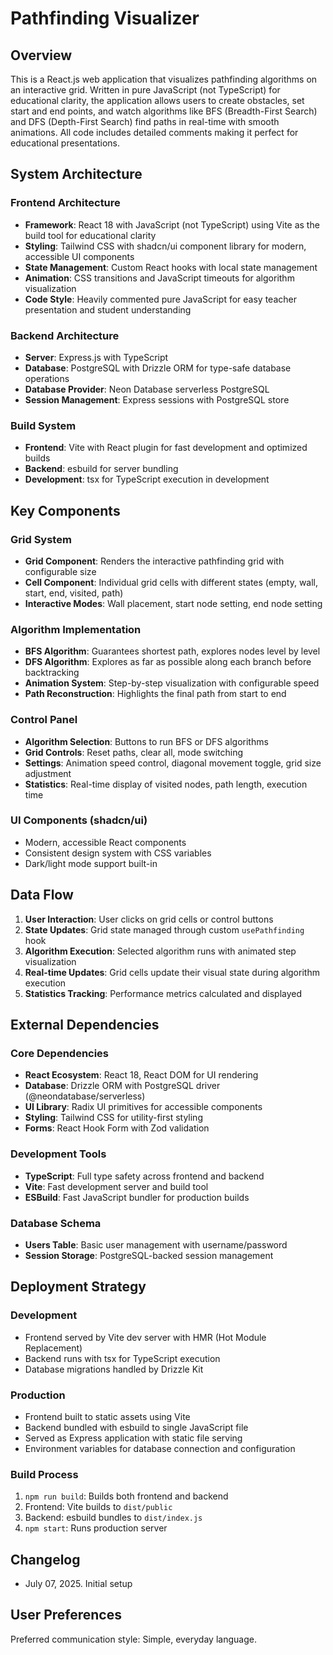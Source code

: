 # Pathfinding Visualizer

## Overview

This is a React.js web application that visualizes pathfinding algorithms on an interactive grid. Written in pure JavaScript (not TypeScript) for educational clarity, the application allows users to create obstacles, set start and end points, and watch algorithms like BFS (Breadth-First Search) and DFS (Depth-First Search) find paths in real-time with smooth animations. All code includes detailed comments making it perfect for educational presentations.

## System Architecture

### Frontend Architecture
- **Framework**: React 18 with JavaScript (not TypeScript) using Vite as the build tool for educational clarity
- **Styling**: Tailwind CSS with shadcn/ui component library for modern, accessible UI components
- **State Management**: Custom React hooks with local state management
- **Animation**: CSS transitions and JavaScript timeouts for algorithm visualization
- **Code Style**: Heavily commented pure JavaScript for easy teacher presentation and student understanding

### Backend Architecture
- **Server**: Express.js with TypeScript
- **Database**: PostgreSQL with Drizzle ORM for type-safe database operations
- **Database Provider**: Neon Database serverless PostgreSQL
- **Session Management**: Express sessions with PostgreSQL store

### Build System
- **Frontend**: Vite with React plugin for fast development and optimized builds
- **Backend**: esbuild for server bundling
- **Development**: tsx for TypeScript execution in development

## Key Components

### Grid System
- **Grid Component**: Renders the interactive pathfinding grid with configurable size
- **Cell Component**: Individual grid cells with different states (empty, wall, start, end, visited, path)
- **Interactive Modes**: Wall placement, start node setting, end node setting

### Algorithm Implementation
- **BFS Algorithm**: Guarantees shortest path, explores nodes level by level
- **DFS Algorithm**: Explores as far as possible along each branch before backtracking
- **Animation System**: Step-by-step visualization with configurable speed
- **Path Reconstruction**: Highlights the final path from start to end

### Control Panel
- **Algorithm Selection**: Buttons to run BFS or DFS algorithms
- **Grid Controls**: Reset paths, clear all, mode switching
- **Settings**: Animation speed control, diagonal movement toggle, grid size adjustment
- **Statistics**: Real-time display of visited nodes, path length, execution time

### UI Components (shadcn/ui)
- Modern, accessible React components
- Consistent design system with CSS variables
- Dark/light mode support built-in

## Data Flow

1. **User Interaction**: User clicks on grid cells or control buttons
2. **State Updates**: Grid state managed through custom `usePathfinding` hook
3. **Algorithm Execution**: Selected algorithm runs with animated step visualization
4. **Real-time Updates**: Grid cells update their visual state during algorithm execution
5. **Statistics Tracking**: Performance metrics calculated and displayed

## External Dependencies

### Core Dependencies
- **React Ecosystem**: React 18, React DOM for UI rendering
- **Database**: Drizzle ORM with PostgreSQL driver (@neondatabase/serverless)
- **UI Library**: Radix UI primitives for accessible components
- **Styling**: Tailwind CSS for utility-first styling
- **Forms**: React Hook Form with Zod validation

### Development Tools
- **TypeScript**: Full type safety across frontend and backend
- **Vite**: Fast development server and build tool
- **ESBuild**: Fast JavaScript bundler for production builds

### Database Schema
- **Users Table**: Basic user management with username/password
- **Session Storage**: PostgreSQL-backed session management

## Deployment Strategy

### Development
- Frontend served by Vite dev server with HMR (Hot Module Replacement)
- Backend runs with tsx for TypeScript execution
- Database migrations handled by Drizzle Kit

### Production
- Frontend built to static assets using Vite
- Backend bundled with esbuild to single JavaScript file
- Served as Express application with static file serving
- Environment variables for database connection and configuration

### Build Process
1. `npm run build`: Builds both frontend and backend
2. Frontend: Vite builds to `dist/public`
3. Backend: esbuild bundles to `dist/index.js`
4. `npm start`: Runs production server

## Changelog
- July 07, 2025. Initial setup

## User Preferences

Preferred communication style: Simple, everyday language.
